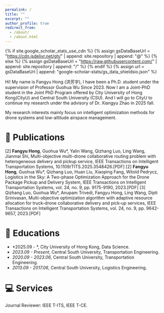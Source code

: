 ```yaml
---
permalink: /
title: ""
excerpt: ""
author_profile: true
redirect_from: 
  - /about/
  - /about.html
---
```


{% if site.google_scholar_stats_use_cdn %}
{% assign gsDataBaseUrl = "https://cdn.jsdelivr.net/gh/" | append: site.repository | append: "@" %}
{% else %}
{% assign gsDataBaseUrl = "https://raw.githubusercontent.com/" | append: site.repository | append: "/" %}
{% endif %}
{% assign url = gsDataBaseUrl | append: "google-scholar-stats/gs_data_shieldsio.json" %}

<span class='anchor' id='about-me'></span>

Hi! My name is Fangyu Hong (洪芳宇), I have been a Ph.D. student under the supervision of Professor Guohua Wu Since 2023. Now I am a Joint-PhD student in the Joint PhD Program offered by City University of Hong Kong(CityU) and Central South University (CSU). And I will go to CityU to continue my research under the advisory of Dr. Xiangyu Zhao in 2025 fall.

My research interests mainly focus on intelligent optimization methods for drone systems and low-altitude airspace management.


# 📝 Publications 

[2] **Fangyu Hong**, Guohua Wu*, Yalin Wang, Qizhang Luo, Ling Wang, Jianmai Shi, Multi-objective multi-drone collaborative routing problem with heterogeneous delivery and pickup service, IEEE Transactions on Intelligent Transportation Systems, 10.1109/TITS.2025.3548426.[PDF]
[2] **Fangyu Hong**, Guohua Wu*, Qizhang Luo, Huan Liu, Xiaoping Fang, Witold Pedrycz, Logistics in the Sky: A Two-phase Optimization Approach for the Drone Package Pickup and Delivery System, IEEE Transactions on Intelligent Transportation Systems, vol. 24, no. 9, pp. 9175-9190, 2023.[PDF]
[3] Qizhang Luo, Guohua Wu*, Anupam Trivedi, Fangyu Hong, Ling Wang, Dipti Srinivasan, Multi-objective optimization algorithm with adaptive resource allocation for truck-drone collaborative delivery and pick-up services, IEEE Transactions on Intelligent Transportation Systems, vol. 24, no. 9, pp. 9642-9657, 2023.[PDF]



# 📖 Educations
- *2025.09 - *, City University of Hong Kong, Data Science.
- *2023.09 - Present*, Central South University, Transportation Engineering.
- *2020.09 - 2023.06*, Central South University, Transportation Engineering. 
- *2013.09 - 2017.06*, Central South University,  Logistics Engineering. 


# 💻 Services
Journal Reviewer: IEEE T-ITS, IEEE T-CE.
